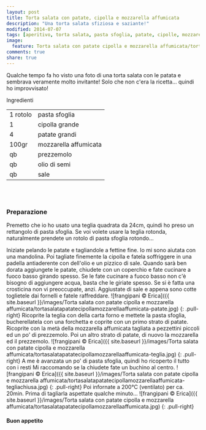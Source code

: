 ```yaml
---
layout: post
title: Torta salata con patate, cipolla e mozzarella affumicata
description: "Una torta salata sfiziosa e saziante!"
modified: 2014-07-07
tags: [aperitivo, torta salata, pasta sfoglia, patate, cipolle, mozzarella]
image:
  feature: Torta salata con patate cipolla e mozzarella affumicata/tortasalatapatatecipollamozzarellaaffumicata-header.jpg
comments: true
share: true
---
```


Qualche tempo fa ho visto una foto di una torta salata con le patata e sembrava veramente molto invitante! Solo che non c'era la ricetta... quindi ho improvvisato!


<div class="ingredients">
  <div class="ingredients-title">Ingredienti</div>
  <table>
    <tbody>
      <tr>
        <td>1 rotolo</td>
        <td>pasta sfoglia</td>
      </tr>
      <tr>
        <td>1</td>
        <td>cipolla grande</td>
      </tr>
      <tr>
        <td>4</td>
        <td>patate grandi</td>
      </tr>
      <tr>
        <td>100gr</td>
        <td>mozzarella affumicata</td>
      </tr>
      <tr>
        <td>qb</td>
        <td>prezzemolo</td>
      </tr>
      <tr>
        <td>qb</td>
        <td>olio di semi</td>
      </tr>
      <tr>
        <td>qb</td>
        <td>sale</td>
      </tr>
    </tbody>
  </table>
  <br></br>
</div>


<h3>
  <font color="grey">
    <i class="icon-cogs"></i>
  </font> Preparazione
</h3>

Premetto che io ho usato una teglia quadrata da 24cm, quindi ho preso un rettangolo di pasta sfoglia. Se voi volete usare la teglia rotonda, naturalmente prendete un rotolo di pasta sfoglia rotondo...

Iniziate pelando le patate e tagliandole a fettine fine. Io mi sono aiutata con una mandolina. Poi tagliate finemente la cipolla e fatela soffriggere in una padella antiaderente con dell'olio e un pizzico di sale. Quando sarà ben dorata aggiungete le patate, chiudete con un coperchio e fate cucinare a fuoco basso girando spesso. Se le fate cucinare a fuoco basso non c'è bisogno di aggiungere acqua, basta che le giriate spesso. Se si è fatta una crosticina non vi preoccupate, anzi. Aggiustate di sale e appena sono cotte toglietele dai fornelli e fatele raffreddare.
![frangipani © Erica]({{ site.baseurl }}/images/Torta salata con patate cipolla e mozzarella affumicata/tortasalatapatatecipollamozzarellaaffumicata-patate.jpg)
{: .pull-right}
Ricoprite la teglia con della carta forno e mettete la pasta sfoglia, bucherellatela con una forchetta e coprite con un primo strato di patate. Ricoprite con la metà della mozzarella affumicata tagliata a pezzettini piccoli ed un po' di prezzemolo. Poi un altro strato di patate, di nuovo la mozzarella ed il prezzemolo. 
![frangipani © Erica]({{ site.baseurl }}/images/Torta salata con patate cipolla e mozzarella affumicata/tortasalatapatatecipollamozzarellaaffumicata-teglia.jpg)
{: .pull-right}
A me è avanzata un po' di pasta sfoglia, quindi ho ricoperto il tutto con i resti Mi raccomando se la chiudete fate un buchino al centro.
![frangipani © Erica]({{ site.baseurl }}/images/Torta salata con patate cipolla e mozzarella affumicata/tortasalatapatatecipollamozzarellaaffumicata-tegliachiusa.jpg)
{: .pull-right}
Poi infornate a 200°C (ventilato) per ca. 20min. Prima di tagliarla aspettate qualche minuto...
![frangipani © Erica]({{ site.baseurl }}/images/Torta salata con patate cipolla e mozzarella affumicata/tortasalatapatatecipollamozzarellaaffumicata.jpg)
{: .pull-right}
 

<h4>Buon appetito
  <font color="red">
    <i class="icon-smile"></i>
  </font>
</h4>
